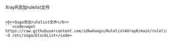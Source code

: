 <br>XrayR添加rulelist文件</br>
```<code>wget https://raw.githubusercontent.com/idkwhoops/Rulelist4XrayR/main/rulelist.yml -O /etc/XrayR/rulelist</code>

<br>Soga添加rulelist文件</br>
```<code>wget https://raw.githubusercontent.com/idkwhoops/Rulelist4XrayR/main/rulelist.yml -O /etc/soga/blockList</code>
